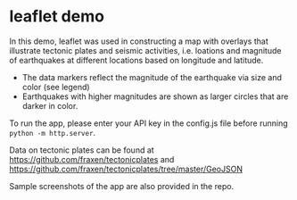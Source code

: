 # leaflet demo

In this demo, leaflet was used in constructing a map with overlays that illustrate tectonic plates and seismic activities, i.e. loations and magnitude of earthquakes at different locations based on longitude and latitude.

* The data markers reflect the magnitude of the earthquake via size and color (see legend)
* Earthquakes with higher magnitudes are shown as larger circles that are darker in color.
   
To run the app, please enter your API key in the config.js file before running `python -m http.server`.
 
Data on tectonic plates can be found at https://github.com/fraxen/tectonicplates and https://github.com/fraxen/tectonicplates/tree/master/GeoJSON

Sample screenshots of the app are also provided in the repo.

